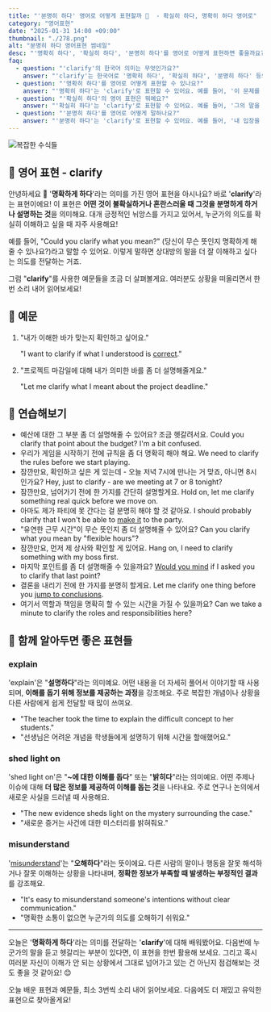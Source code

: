 ```yaml
---
title: "'분명히 하다' 영어로 어떻게 표현할까 🎯  - 확실히 하다, 명확히 하다 영어로"
category: "영어표현"
date: "2025-01-31 14:00 +09:00"
thumbnail: "./278.png"
alt: "분명히 하다 영어표현 썸네일"
desc: "'명확히 하다', '확실히 하다', '분명히 하다'를 영어로 어떻게 표현하면 좋을까요? '이 문제를 명확히 해줘'는 어떤 식으로 말할 수 있을까요? '그의 말을 확실히 하고 싶어'는 어떻게 표현할 수 있을까요? '내 입장을 분명히 하고 싶어'는 영어로 어떻게 말할 수 있을까요? 이러한 표현을 영어로 배우는 법을 알아봅시다. 다양한 예문을 통해서 연습하고 본인의 표현으로 만들어 보세요."
faq:
  - question: "'clarify'의 한국어 의미는 무엇인가요?"
    answer: "'clarify'는 한국어로 '명확히 하다', '확실히 하다', '분명히 하다' 등의 의미를 가지고 있어요."
  - question: "'명확히 하다'를 영어로 어떻게 표현할 수 있나요?"
    answer: "'명확히 하다'는 'clarify'로 표현할 수 있어요. 예를 들어, '이 문제를 명확히 해줘'는 'Please clarify this issue'로 말할 수 있죠."
  - question: "'확실히 하다'의 영어 표현은 뭐예요?"
    answer: "'확실히 하다'는 'clarify'로 표현할 수 있어요. 예를 들어, '그의 말을 확실히 하고 싶어'는 'I want to clarify what he said'로 말할 수 있어요."
  - question: "'분명히 하다'를 영어로 어떻게 말하나요?"
    answer: "'분명히 하다'는 'clarify'로 표현할 수 있어요. 예를 들어, '내 입장을 분명히 하고 싶어'는 'I want to clarify my position'으로 표현할 수 있답니다."
---
```


![복잡한 수식들](./278-1.jpg)

## 🌟 영어 표현 - clarify

안녕하세요 👋 '**명확하게 하다**'라는 의미를 가진 영어 표현을 아시나요? 바로 '**clarify**'라는 표현이에요! 이 표현은 **어떤 것이 불확실하거나 혼란스러울 때 그것을 분명하게 하거나 설명하는 것**을 의미해요. 대개 긍정적인 뉘앙스를 가지고 있어서, 누군가의 의도를 확실히 이해하고 싶을 때 자주 사용해요!

예를 들어, "Could you clarify what you mean?" (당신이 무슨 뜻인지 명확하게 해줄 수 있나요?)라고 말할 수 있어요. 이렇게 말하면 상대방의 말을 더 잘 이해하고 싶다는 의도를 전달하는 거죠.

그럼 "**clarify**"를 사용한 예문들을 조금 더 살펴볼게요. 여러분도 상황을 떠올리면서 한 번 소리 내어 읽어보세요!

## 📖 예문

1. "내가 이해한 바가 맞는지 확인하고 싶어요."

   "I want to clarify if what I understood is [correct](/blog/in-english/288.correct/)."

2. "프로젝트 마감일에 대해 내가 의미한 바를 좀 더 설명해줄게요."

   "Let me clarify what I meant about the project deadline."

## 💬 연습해보기

<ul data-interactive-list>
  <li data-interactive-item>
    <span data-toggler>예산에 대한 그 부분 좀 더 설명해줄 수 있어요? 조금 헷갈려서요.</span>
    <span data-answer>Could you clarify that point about the budget? I'm a bit confused.</span>
  </li>
  <li data-interactive-item>
    <span data-toggler>우리가 게임을 시작하기 전에 규칙을 좀 더 명확히 해야 해요.</span>
    <span data-answer>We need to clarify the rules before we start playing.</span>
  </li>
  <li data-interactive-item>
    <span data-toggler>잠깐만요, 확인하고 싶은 게 있는데 - 오늘 저녁 7시에 만나는 거 맞죠, 아니면 8시인가요?</span>
    <span data-answer>Hey, just to clarify - are we meeting at 7 or 8 tonight?</span>
  </li>
  <li data-interactive-item>
    <span data-toggler>잠깐만요, 넘어가기 전에 한 가지를 간단히 설명할게요.</span>
    <span data-answer>Hold on, let me clarify something real quick before we move on.</span>
  </li>
  <li data-interactive-item>
    <span data-toggler>아마도 제가 파티에 못 간다는 걸 분명히 해야 할 것 같아요.</span>
    <span data-answer>I should probably clarify that I won't be able to <a href="/blog/in-english/244.make-it/">make it</a> to the party.</span>
  </li>
  <li data-interactive-item>
    <span data-toggler>"유연한 근무 시간"이 무슨 뜻인지 좀 더 설명해줄 수 있어요?</span>
    <span data-answer>Can you clarify what you mean by "flexible hours"?</span>
  </li>
  <li data-interactive-item>
    <span data-toggler>잠깐만요, 먼저 제 상사와 확인할 게 있어요.</span>
    <span data-answer>Hang on, I need to clarify something with my boss first.</span>
  </li>
  <li data-interactive-item>
    <span data-toggler>마지막 포인트를 좀 더 설명해줄 수 있을까요?</span>
    <span data-answer><a href="/blog/in-english/028.would-you-mind/">Would you mind</a> if I asked you to clarify that last point?</span>
  </li>
  <li data-interactive-item>
    <span data-toggler>결론을 내리기 전에 한 가지를 분명히 할게요.</span>
    <span data-answer>Let me clarify one thing before you <a href="/blog/in-english/203.jump-to-conclusions/">jump to conclusions</a>.</span>
  </li>
  <li data-interactive-item>
    <span data-toggler>여기서 역할과 책임을 명확히 할 수 있는 시간을 가질 수 있을까요?</span>
    <span data-answer>Can we take a minute to clarify the roles and responsibilities here?</span>
  </li>
</ul>

## 🤝 함께 알아두면 좋은 표현들

### explain

'explain'은 "**설명하다**"라는 의미예요. 어떤 내용을 더 자세히 풀어서 이야기할 때 사용되며, **이해를 돕기 위해 정보를 제공하는 과정**을 강조해요. 주로 복잡한 개념이나 상황을 다른 사람에게 쉽게 전달할 때 많이 쓰여요.

- "The teacher took the time to explain the difficult concept to her students."
- "선생님은 어려운 개념을 학생들에게 설명하기 위해 시간을 할애했어요."

### shed light on

'shed light on'은 "**~에 대한 이해를 돕다**" 또는 "**밝히다**"라는 의미예요. 어떤 주제나 이슈에 대해 **더 많은 정보를 제공하여 이해를 돕는 것**을 나타내요. 주로 연구나 논의에서 새로운 사실을 드러낼 때 사용해요.

- "The new evidence sheds light on the mystery surrounding the case."
- "새로운 증거는 사건에 대한 미스터리를 밝혀줘요."

### misunderstand

'[misunderstand](/blog/in-english/165.misunderstand/)'는 "**오해하다**"라는 뜻이에요. 다른 사람의 말이나 행동을 잘못 해석하거나 잘못 이해하는 상황을 나타내며, **정확한 정보가 부족할 때 발생하는 부정적인 결과**를 강조해요.

- "It's easy to misunderstand someone's intentions without clear communication."
- "명확한 소통이 없으면 누군가의 의도를 오해하기 쉬워요."

---

오늘은 '**명확하게 하다**'라는 의미를 전달하는 '**clarify**'에 대해 배워봤어요. 다음번에 누군가의 말을 듣고 헷갈리는 부분이 있다면, 이 표현을 한번 활용해 보세요. 그리고 혹시 여러분 자신이 이해가 안 되는 상황에서 그대로 넘어가고 있는 건 아닌지 점검해보는 것도 좋을 것 같아요! 😊

오늘 배운 표현과 예문들, 최소 3번씩 소리 내어 읽어보세요. 다음에도 더 재밌고 유익한 표현으로 찾아올게요!
